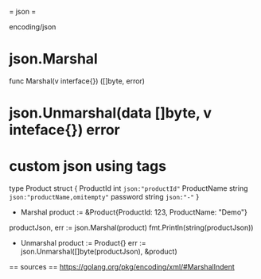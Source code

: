 = json =

encoding/json

# json.Marshal
func Marshal(v interface{}) ([]byte, error)

# json.Unmarshal(data []byte, v inteface{}) error


# custom json using tags
type Product struct {
  ProductId     int      `json:"productId"`
  ProductName   string  `json:"productName,omitempty"`
  password      string  `json:"-"`
}

- Marshal
product := &Product{ProductId: 123, ProductName: "Demo"}

productJson, err := json.Marshal(product)
fmt.Println(string(productJson))

- Unmarshal
product := Product{}
err := json.Unmarshal([]byte(productJson), &product)


== sources ==
https://golang.org/pkg/encoding/xml/#MarshalIndent

